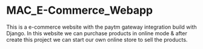 # MAC_E-Commerce_Webapp

This is a e-commerce website with the paytm gateway integration build with Django. 
In this website we can purchase products in online mode &amp; after create this project we can start our own online store to sell the products.
